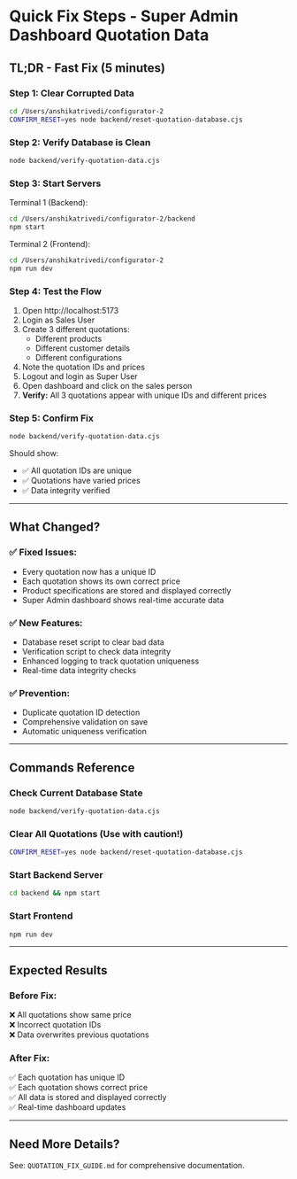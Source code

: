 # Quick Fix Steps - Super Admin Dashboard Quotation Data

## TL;DR - Fast Fix (5 minutes)

### Step 1: Clear Corrupted Data
```bash
cd /Users/anshikatrivedi/configurator-2
CONFIRM_RESET=yes node backend/reset-quotation-database.cjs
```

### Step 2: Verify Database is Clean
```bash
node backend/verify-quotation-data.cjs
```

### Step 3: Start Servers

Terminal 1 (Backend):
```bash
cd /Users/anshikatrivedi/configurator-2/backend
npm start
```

Terminal 2 (Frontend):
```bash
cd /Users/anshikatrivedi/configurator-2
npm run dev
```

### Step 4: Test the Flow

1. Open http://localhost:5173
2. Login as Sales User
3. Create 3 different quotations:
   - Different products
   - Different customer details
   - Different configurations
4. Note the quotation IDs and prices
5. Logout and login as Super User
6. Open dashboard and click on the sales person
7. **Verify:** All 3 quotations appear with unique IDs and different prices

### Step 5: Confirm Fix
```bash
node backend/verify-quotation-data.cjs
```

Should show:
- ✅ All quotation IDs are unique
- ✅ Quotations have varied prices
- ✅ Data integrity verified

---

## What Changed?

### ✅ Fixed Issues:
- Every quotation now has a unique ID
- Each quotation shows its own correct price
- Product specifications are stored and displayed correctly
- Super Admin dashboard shows real-time accurate data

### ✅ New Features:
- Database reset script to clear bad data
- Verification script to check data integrity
- Enhanced logging to track quotation uniqueness
- Real-time data integrity checks

### ✅ Prevention:
- Duplicate quotation ID detection
- Comprehensive validation on save
- Automatic uniqueness verification

---

## Commands Reference

### Check Current Database State
```bash
node backend/verify-quotation-data.cjs
```

### Clear All Quotations (Use with caution!)
```bash
CONFIRM_RESET=yes node backend/reset-quotation-database.cjs
```

### Start Backend Server
```bash
cd backend && npm start
```

### Start Frontend
```bash
npm run dev
```

---

## Expected Results

### Before Fix:
❌ All quotations show same price  
❌ Incorrect quotation IDs  
❌ Data overwrites previous quotations  

### After Fix:
✅ Each quotation has unique ID  
✅ Each quotation shows correct price  
✅ All data is stored and displayed correctly  
✅ Real-time dashboard updates  

---

## Need More Details?

See: `QUOTATION_FIX_GUIDE.md` for comprehensive documentation.


